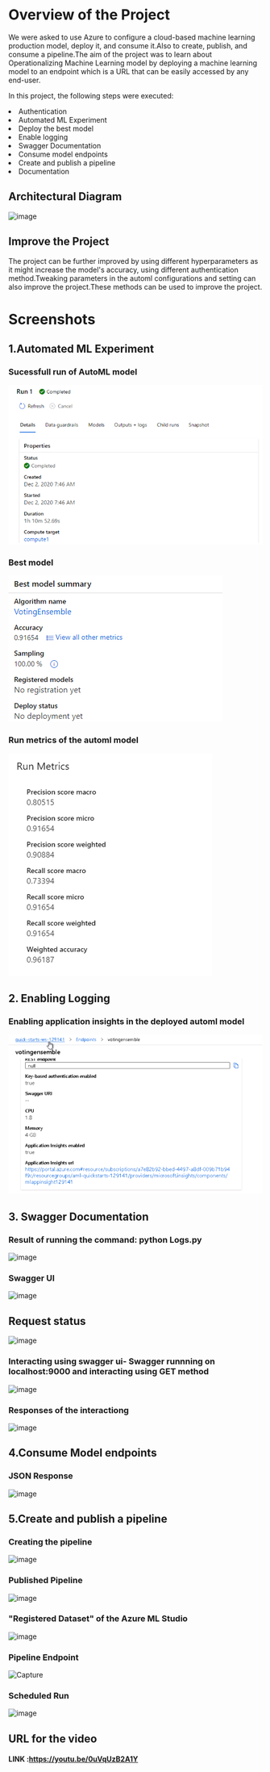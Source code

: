 
# Overview of the Project
We were asked to use Azure to configure a cloud-based machine learning production model, deploy it, and consume it.Also to create, publish, and consume a pipeline.The aim of the project was to learn about Operationalizing Machine Learning model by deploying a machine learning model to an endpoint which is a URL that can be easily accessed by any end-user.

<p>In this project, the following steps were executed:
  <li>Authentication</li>
<li>Automated ML Experiment</li>
<li>Deploy the best model</li>
<li>Enable logging</li>
<li>Swagger Documentation</li>
<li>Consume model endpoints</li>
<li>Create and publish a pipeline</li>
<li>Documentation</li></p>

## Architectural Diagram

![image](https://user-images.githubusercontent.com/53776611/102314164-ffd9af80-3f97-11eb-83f6-b01844316471.png)


## Improve the Project
The project can be further improved by using different hyperparameters as it might increase the model's accuracy, using different authentication method.Tweaking parameters in the automl configurations and setting can also improve the project.These methods can be used
to improve the project.
# Screenshots

## 1.Automated ML Experiment

### Sucessfull run of AutoML model



![](https://github.com/Nupurgopali/nd00333_AZMLND_C2/blob/master/screenshot/completed.PNG?raw=true)


### Best model 

![](https://raw.githubusercontent.com/Nupurgopali/nd00333_AZMLND_C2/master/screenshot/bestmodel.PNG)

### Run metrics of the automl model


![](https://raw.githubusercontent.com/Nupurgopali/nd00333_AZMLND_C2/master/screenshot/bestmetric2.PNG)

## 2. Enabling Logging 

### Enabling application insights in the deployed automl model


![](https://raw.githubusercontent.com/Nupurgopali/nd00333_AZMLND_C2/master/screenshot/enable_application_insights.PNG)

## 3. Swagger Documentation
### Result of running the command: python Logs.py

![image](https://user-images.githubusercontent.com/53776611/102201688-74571480-3eec-11eb-98a8-f1cd5ed76a66.png)

### Swagger UI

![image](https://user-images.githubusercontent.com/53776611/102200443-dca4f680-3eea-11eb-8b08-2d75bb3ae8a8.png)

## Request status

![image](https://user-images.githubusercontent.com/53776611/102200977-86848300-3eeb-11eb-88e7-f89eda6e2474.png)

### Interacting using swagger ui- Swagger runnning on localhost:9000 and interacting using GET method

![image](https://user-images.githubusercontent.com/53776611/102199483-b03caa80-3ee9-11eb-9837-651bdac04dbd.png)

### Responses of the interactiong

![image](https://user-images.githubusercontent.com/53776611/102200259-a0719600-3eea-11eb-95a8-3ffa4051b6d0.png)

## 4.Consume Model endpoints

### JSON Response
![image](https://user-images.githubusercontent.com/53776611/102201385-06aae880-3eec-11eb-8381-4ff7d2e0d337.png)

## 5.Create and publish a pipeline

### Creating the pipeline

![image](https://user-images.githubusercontent.com/53776611/102201871-a9fbfd80-3eec-11eb-8320-86e4222b8145.png)

### Published Pipeline

![image](https://user-images.githubusercontent.com/53776611/102201954-c6983580-3eec-11eb-9b68-a84358455c17.png)

### "Registered Dataset" of the Azure ML Studio

![image](https://user-images.githubusercontent.com/53776611/102336582-5dc9bf80-3fb7-11eb-82dd-3ea97572da3a.png)

### Pipeline Endpoint

![Capture](https://user-images.githubusercontent.com/53776611/102343449-93bf7180-3fc0-11eb-873d-f45894834a5f.PNG)


### Scheduled Run 

![image](https://user-images.githubusercontent.com/53776611/102343501-a639ab00-3fc0-11eb-9d3e-13066d1cfab1.png)



## URL for the video
#### LINK :https://youtu.be/0uVqUzB2A1Y
